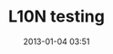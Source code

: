 ---
layout: post
title: L10N testing
date: "2013-01-04 03:51"
tags: [testing]
permalink: /2013/01/04/l10n-testing/
gh-repo: sarkershantonu/sarkershantonu.github.io
excerpt: "Blog on L10N testing"
gh-badge: [star,follow]
comments: true
---